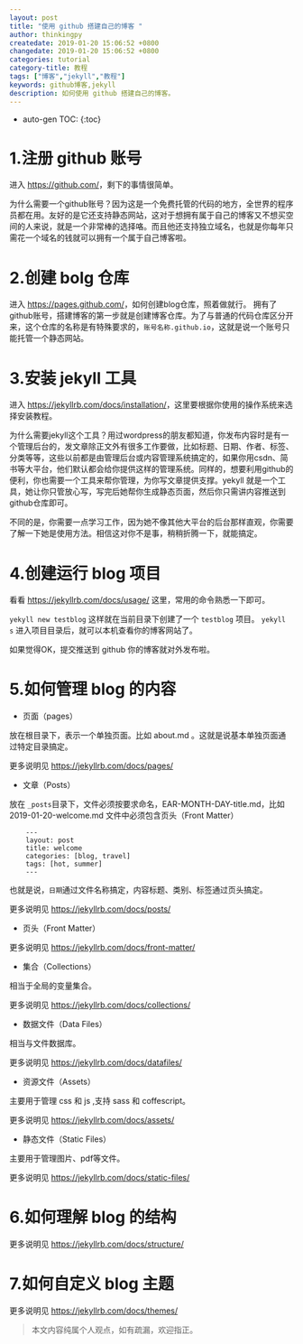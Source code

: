```yaml
---
layout: post
title: "使用 github 搭建自己的博客 "
author: thinkingpy
createdate: 2019-01-20 15:06:52 +0800
changedate: 2019-01-20 15:06:52 +0800
categories: tutorial
category-title: 教程
tags: ["博客","jekyll","教程"]
keywords: github博客,jekyll
description: 如何使用 github 搭建自己的博客。
---
```


* auto-gen TOC:
{:toc}

# 1.注册 github 账号

进入 <https://github.com/>，剩下的事情很简单。

为什么需要一个github账号？因为这是一个免费托管的代码的地方，全世界的程序员都在用。友好的是它还支持静态网站，这对于想拥有属于自己的博客又不想买空间的人来说，就是一个非常棒的选择咯。而且他还支持独立域名，也就是你每年只需花一个域名的钱就可以拥有一个属于自己博客啦。

# 2.创建 bolg 仓库

进入 <https://pages.github.com/>，如何创建blog仓库，照着做就行。
拥有了github账号，搭建博客的第一步就是创建博客仓库。为了与普通的代码仓库区分开来，这个仓库的名称是有特殊要求的，`账号名称.github.io`，这就是说一个账号只能托管一个静态网站。

# 3.安装 jekyll 工具

进入 <https://jekyllrb.com/docs/installation/>，这里要根据你使用的操作系统来选择安装教程。

为什么需要jekyll这个工具？用过wordpress的朋友都知道，你发布内容时是有一个管理后台的，发文章除正文外有很多工作要做，比如标题、日期、作者、标签、分类等等，这些以前都是由管理后台或内容管理系统搞定的，如果你用csdn、简书等大平台，他们默认都会给你提供这样的管理系统。同样的，想要利用github的便利，你也需要一个工具来帮你管理，为你写文章提供支撑。yekyll 就是一个工具，她让你只管放心写，写完后她帮你生成静态页面，然后你只需讲内容推送到github仓库即可。

不同的是，你需要一点学习工作，因为她不像其他大平台的后台那样直观，你需要了解一下她是使用方法。相信这对你不是事，稍稍折腾一下，就能搞定。

# 4.创建运行 blog 项目

看看 <https://jekyllrb.com/docs/usage/> 这里，常用的命令熟悉一下即可。

`yekyll new testblog` 这样就在当前目录下创建了一个 `testblog` 项目。
`yekyll s` 进入项目目录后，就可以本机查看你的博客网站了。

如果觉得OK，提交推送到 github 你的博客就对外发布啦。

# 5.如何管理 blog 的内容

* 页面（pages）

放在根目录下，表示一个单独页面。比如 about.md 。这就是说基本单独页面通过特定目录搞定。

更多说明见 <https://jekyllrb.com/docs/pages/>

* 文章（Posts）

放在 `_posts`目录下，文件必须按要求命名，EAR-MONTH-DAY-title.md，比如 2019-01-20-welcome.md
文件中必须包含页头（Front Matter）

```text
    ---
    layout: post
    title: welcome
    categories: [blog, travel]
    tags: [hot, summer]
    ---
```

也就是说，`日期`通过文件名称搞定，内容标题、类别、标签通过页头搞定。

更多说明见 <https://jekyllrb.com/docs/posts/>

* 页头（Front Matter）

更多说明见 <https://jekyllrb.com/docs/front-matter/>

* 集合（Collections）

相当于全局的变量集合。

更多说明见 <https://jekyllrb.com/docs/collections/>

* 数据文件（Data Files）

相当与文件数据库。

更多说明见 <https://jekyllrb.com/docs/datafiles/>

* 资源文件（Assets）

主要用于管理 css 和 js ,支持 sass 和 coffescript。

更多说明见 <https://jekyllrb.com/docs/assets/>

* 静态文件（Static Files）

主要用于管理图片、pdf等文件。

更多说明见 <https://jekyllrb.com/docs/static-files/>

# 6.如何理解 blog 的结构

更多说明见 <https://jekyllrb.com/docs/structure/>

# 7.如何自定义 blog 主题

更多说明见 <https://jekyllrb.com/docs/themes/>

> 本文内容纯属个人观点，如有疏漏，欢迎指正。
